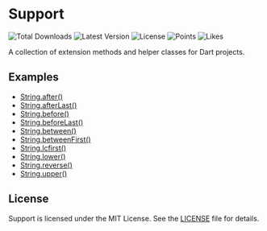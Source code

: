 # Support

![Total Downloads](https://img.shields.io/pub/dm/support)
![Latest Version](https://img.shields.io/pub/v/support)
![License](https://img.shields.io/github/license/filipprober/support)
![Points](https://img.shields.io/pub/points/support)
![Likes](https://img.shields.io/pub/likes/support)

A collection of extension methods and helper classes for Dart projects.

## Examples

- [String.after()](https://github.com/filipprober/support/tree/0.x/example/string_after.dart)
- [String.afterLast()](https://github.com/filipprober/support/tree/0.x/example/string_after_last.dart)
- [String.before()](https://github.com/filipprober/support/tree/0.x/example/string_before.dart)
- [String.beforeLast()](https://github.com/filipprober/support/tree/0.x/example/string_before_last.dart)
- [String.between()](https://github.com/filipprober/support/tree/0.x/example/string_between.dart)
- [String.betweenFirst()](https://github.com/filipprober/support/tree/0.x/example/string_between_first.dart)
- [String.lcfirst()](https://github.com/filipprober/support/tree/0.x/example/string_lcfirst.dart)
- [String.lower()](https://github.com/filipprober/support/tree/0.x/example/string_lower.dart)
- [String.reverse()](https://github.com/filipprober/support/tree/0.x/example/string_reverse.dart)
- [String.upper()](https://github.com/filipprober/support/tree/0.x/example/string_upper.dart)

## License

Support is licensed under the MIT License. See the [LICENSE](https://github.com/filipprober/support/blob/0.x/LICENSE) file for details.
